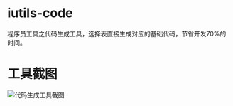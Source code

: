 # iutils-code
程序员工具之代码生成工具，选择表直接生成对应的基础代码，节省开发70%的时间。

# 工具截图
![代码生成工具截图](https://github.com/iutils/iutils-code/blob/master/doc/img/代码生成工具截图.png)

